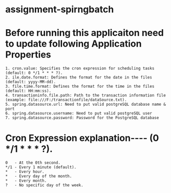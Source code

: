 # assignment-spirngbatch
# Before running this applicaiton need to update following Application Properties 
```
1. cron.value: Specifies the cron expression for scheduling tasks (default: 0 */1 * * * ?).
2. ile.date.format: Defines the format for the date in the files (default: yyyy-MM-dd).
3. file.time.format: Defines the format for the time in the files (default: HH:mm:ss).
4. transactioninfo.file.path: Path to the transaction information file (example: file:///F:/transactionfile/dataSource.txt).
5. spring.datasource.url: Need to put valid postgreSQL database name & port 
6. spring.datasource.username: Need to put valid postgreSQL user 
7. spring.datasource.password: Password for the PostgreSQL database
```

# Cron Expression explanation----      (0 */1 * * * ?).
```
0   - At the 0th second.
*/1 - Every 1 minute (default).
*   - Every hour.
*   - Every day of the month.
*   - Every month.
?   - No specific day of the week.
```
